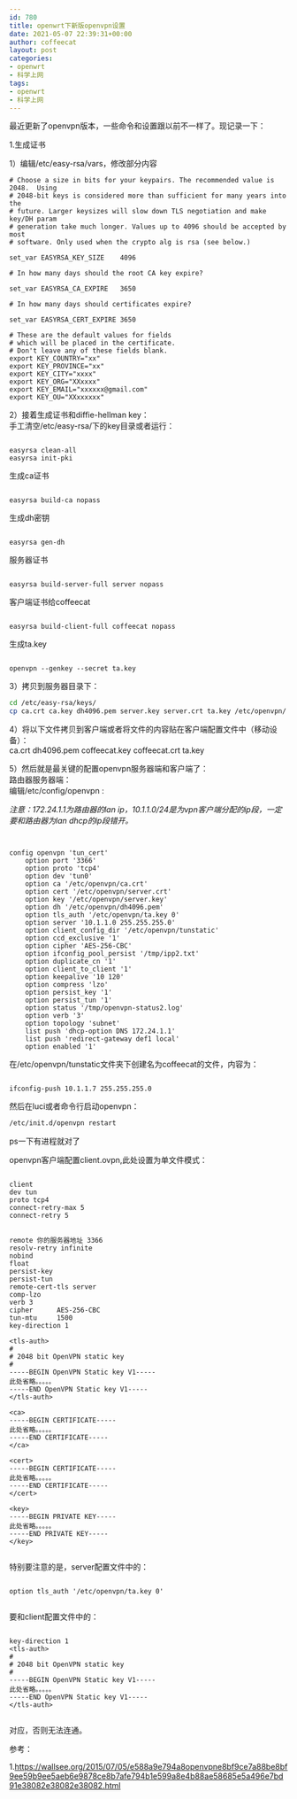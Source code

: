 ```yaml
---
id: 780
title: openwrt下新版openvpn设置
date: 2021-05-07 22:39:31+00:00
author: coffeecat
layout: post
categories:
- openwrt
- 科学上网
tags:
- openwrt
- 科学上网
---
```

最近更新了openvpn版本，一些命令和设置跟以前不一样了。现记录一下：

1.生成证书

1）编辑/etc/easy-rsa/vars，修改部分内容

```vim
# Choose a size in bits for your keypairs. The recommended value is 2048.  Using
# 2048-bit keys is considered more than sufficient for many years into the
# future. Larger keysizes will slow down TLS negotiation and make key/DH param
# generation take much longer. Values up to 4096 should be accepted by most
# software. Only used when the crypto alg is rsa (see below.)

set_var EASYRSA_KEY_SIZE	4096

# In how many days should the root CA key expire?

set_var EASYRSA_CA_EXPIRE	3650

# In how many days should certificates expire?

set_var EASYRSA_CERT_EXPIRE	3650

# These are the default values for fields
# which will be placed in the certificate.
# Don't leave any of these fields blank.
export KEY_COUNTRY="xx"
export KEY_PROVINCE="xx"
export KEY_CITY="xxxx"
export KEY_ORG="XXxxxx"
export KEY_EMAIL="xxxxxx@gmail.com"
export KEY_OU="XXxxxxxx"

```

2）接着生成证书和diffie-hellman key：  
手工清空/etc/easy-rsa/下的key目录或者运行：
```vim

easyrsa clean-all  
easyrsa init-pki

```
生成ca证书
```vim

easyrsa build-ca nopass 

```
生成dh密钥 
```vim

easyrsa gen-dh  

```
服务器证书
```vim

easyrsa build-server-full server nopass

```
客户端证书给coffeecat
```vim

easyrsa build-client-full coffeecat nopass

```
生成ta.key
```vim

openvpn --genkey --secret ta.key

```

3）拷贝到服务器目录下：

```sh
cd /etc/easy-rsa/keys/
cp ca.crt ca.key dh4096.pem server.key server.crt ta.key /etc/openvpn/
```

4）将以下文件拷贝到客户端或者将文件的内容贴在客户端配置文件中（移动设备）：  
ca.crt dh4096.pem coffeecat.key coffeecat.crt ta.key

5）然后就是最关键的配置openvpn服务器端和客户端了：  
路由器服务器端：  
编辑/etc/config/openvpn :

_注意：172.24.1.1为路由器的lan ip，10.1.1.0/24是为vpn客户端分配的ip段，一定要和路由器为lan dhcp的ip段错开。_

```vim


config openvpn 'tun_cert'
	option port '3366'
	option proto 'tcp4'
	option dev 'tun0'
	option ca '/etc/openvpn/ca.crt'
	option cert '/etc/openvpn/server.crt'
	option key '/etc/openvpn/server.key'
	option dh '/etc/openvpn/dh4096.pem'
  	option tls_auth '/etc/openvpn/ta.key 0'
	option server '10.1.1.0 255.255.255.0'
	option client_config_dir '/etc/openvpn/tunstatic'
	option ccd_exclusive '1'
	option cipher 'AES-256-CBC'
	option ifconfig_pool_persist '/tmp/ipp2.txt'
	option duplicate_cn '1'
	option client_to_client '1'
	option keepalive '10 120'
	option compress 'lzo'
	option persist_key '1'
	option persist_tun '1'
	option status '/tmp/openvpn-status2.log'
	option verb '3'
	option topology 'subnet'
	list push 'dhcp-option DNS 172.24.1.1'
	list push 'redirect-gateway def1 local'
	option enabled '1'

```

在/etc/openvpn/tunstatic文件夹下创建名为coffeecat的文件，内容为：

```vim

ifconfig-push 10.1.1.7 255.255.255.0

```

然后在luci或者命令行启动openvpn：

```sh
/etc/init.d/openvpn restart
```

ps一下有进程就对了

openvpn客户端配置client.ovpn,此处设置为单文件模式：
```vim

client
dev tun
proto tcp4
connect-retry-max 5
connect-retry 5


remote 你的服务器地址 3366
resolv-retry infinite
nobind
float
persist-key
persist-tun
remote-cert-tls server
comp-lzo
verb 3
cipher		AES-256-CBC
tun-mtu		1500
key-direction 1

<tls-auth>
#
# 2048 bit OpenVPN static key
#
-----BEGIN OpenVPN Static key V1-----
此处省略。。。。。
-----END OpenVPN Static key V1-----
</tls-auth>

<ca>
-----BEGIN CERTIFICATE-----
此处省略。。。。。
-----END CERTIFICATE-----
</ca>

<cert>
-----BEGIN CERTIFICATE-----
此处省略。。。。。
-----END CERTIFICATE-----
</cert>

<key>
-----BEGIN PRIVATE KEY-----
此处省略。。。。。
-----END PRIVATE KEY-----
</key>


```
特别要注意的是，server配置文件中的：
```vim

option tls_auth '/etc/openvpn/ta.key 0'


```
要和client配置文件中的：
```vim

key-direction 1
<tls-auth>
#
# 2048 bit OpenVPN static key
#
-----BEGIN OpenVPN Static key V1-----
此处省略。。。。。
-----END OpenVPN Static key V1-----
</tls-auth>


```
对应，否则无法连通。


参考：

1.https://wallsee.org/2015/07/05/e588a9e794a8openvpne8bf9ce7a88be8bf9ee59b9ee5aeb6e9878ce8b7afe794b1e599a8e4b88ae58685e5a496e7bd91e38082e38082e38082.html